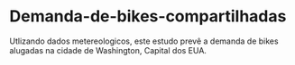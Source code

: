 # Demanda-de-bikes-compartilhadas
Utlizando dados metereologicos, este estudo prevê a demanda de bikes alugadas na cidade de Washington, Capital dos EUA.
